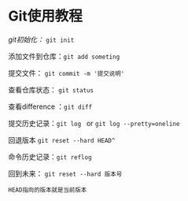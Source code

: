 # Git使用教程

*git初始化：* `git init`

添加文件到仓库：`git add someting`

提交文件： `git commit -m '提交说明'`

查看仓库状态： `git status`

查看difference ：`git diff`

提交历史记录：`git log ` or `git log --pretty=oneline` 

回退版本 `git reset --hard HEAD^`

命令历史记录：`git reflog`

回到未来： `git reset --hard 版本号`

`HEAD指向的版本就是当前版本`

